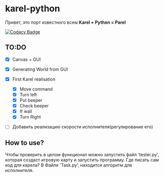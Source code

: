# karel-python
Привет, это порт известного всем **Karel + Python = Parel**


[![Codacy Badge](https://api.codacy.com/project/badge/Grade/42e293bbfa3449c58e6cda9dc59d8c11)](https://www.codacy.com/app/linzer0/karel-python?utm_source=github.com&amp;utm_medium=referral&amp;utm_content=linzer0/karel-python&amp;utm_campaign=Badge_Grade)
## TO:DO
- [x] Canvas + GUI
- [x] Generating World from GUI
- [x] First Karel realisation 		 
	- [x] Move command			 
	- [x] Turn left			 
	- [x] Put beeper			
	- [x] Check beeper			 
	- [x] If wall			 
	- [x] Turn Right			 
- [ ] Добавить реализацию скорости исполнителя(регулирование его)


## How to use?
Чтобы проверить в целом функционал можно запустить файл 'tester.py', которая создаст игровую карту и запустить программу.
Где писать сам код для карела? В Файле 'Task.py', находится алгоритм для исполнителя.
